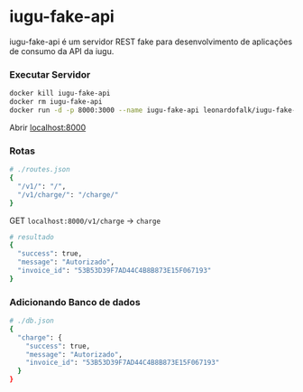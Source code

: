 # iugu-fake-api

iugu-fake-api é um servidor REST fake para desenvolvimento de aplicações de consumo da API da iugu.

### Executar Servidor

```bash
docker kill iugu-fake-api
docker rm iugu-fake-api
docker run -d -p 8000:3000 --name iugu-fake-api leonardofalk/iugu-fake-api:latest
```

Abrir [localhost:8000](http://localhost:8000)

### Rotas

```bash
# ./routes.json
{
  "/v1/": "/",
  "/v1/charge/": "/charge/"
}
```

GET `localhost:8000/v1/charge` -> `charge`
```bash
# resultado
{
  "success": true,
  "message": "Autorizado",
  "invoice_id": "53B53D39F7AD44C4B8B873E15F067193"
}
```

### Adicionando Banco de dados

```bash
# ./db.json
{
  "charge": {
    "success": true,
    "message": "Autorizado",
    "invoice_id": "53B53D39F7AD44C4B8B873E15F067193"
  }
}
```
